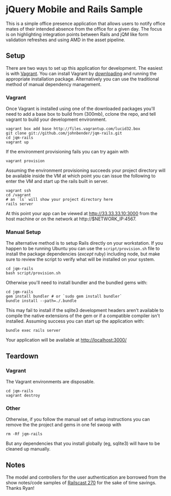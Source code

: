 # jQuery Mobile and Rails Sample

This is a simple office presence application that allows users to notify office mates of their intended absence from the office for a given day. The focus is on highlighting integration points between Rails and jQM like form validation refreshes and using AMD in the asset pipeline.

## Setup

There are two ways to set up this application for development. The easiest is with [Vagrant](http://vagrantup.com). You can install Vagrant by [downloading](http://downloads.vagrantup.com/tags/v1.0.3) and running the appropriate installation package. Alternatively you can use the traditional method of manual dependency management.

### Vagrant

Once Vagrant is installed using one of the downloaded packages you'll need to add a base box to build from (300mb), cclone the repo, and tell vagrant to build your development environment.

    vagrant box add base http://files.vagrantup.com/lucid32.box
    git clone git://github.com/johnbender/jqm-rails.git
    cd jqm-rails
    vagrant up

If the environment provisioning fails you can try again with

    vagrant provision

Assuming the environment provisioning succeeds your project directory will be available inside the VM at which point you can issue the following to enter the VM and start up the rails built in server.

    vagrant ssh
    cd /vagrant
    # an `ls` will show your project directory here
    rails server

At this point your app can be viewed at http://33.33.33.10:3000 from the host machine or on the network at http://$NETWORK_IP:4567.

### Manual Setup

The alternative method is to setup Rails directly on your workstation. If you happen to be running Ubuntu you can use the `script/provision.sh` file to install the package dependencies (_except_ ruby) including node, but make sure to review the script to verify what will be installed on your system.

    cd jqm-rails
    bash script/provision.sh

Otherwise you'll need to install bundler and the bundled gems with:

    cd jqm-rails
    gem install bundler # or `sudo gem install bundler`
    bundle install --path=./.bundle

This may fail to install if the sqlite3 development headers aren't available to compile the native extensions of the gem or if a compatible compiler isn't installed. Assuming success you can start up the application with:

    bundle exec rails server

Your application will be available at [http://localhost:3000/](http://localhost:3000)

## Teardown

### Vagrant

The Vagrant environments are disposable.

    cd jqm-rails
    vagrant destroy

### Other

Otherwise, if you follow the manual set of setup instructions you can remove the the project and gems in one fel swoop with

    rm -Rf jqm-rails

But any dependencies that you install globally (eg, sqlite3) will have to be cleaned up manually.

## Notes

The model and controllers for the user authentication are borrowed from the show notes/code samples of [Railscast 270](https://github.com/railscasts/episode-270/tree/master/auth-after) for the sake of time savings. Thanks Ryan!
